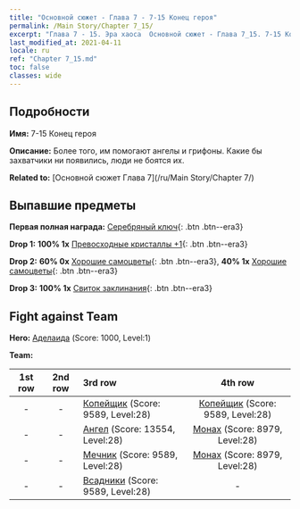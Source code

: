 ```yaml
---
title: "Основной сюжет - Глава 7 - 7-15 Конец героя"
permalink: /Main Story/Chapter 7_15/
excerpt: "Глава 7 - 15. Эра хаоса  Основной сюжет - Глава 7_15. 7-15 Конец героя"
last_modified_at: 2021-04-11
locale: ru
ref: "Chapter 7_15.md"
toc: false
classes: wide
---
```


## Подробности

 **Имя:** 7-15 Конец героя

 **Описание:** Более того, им помогают ангелы и грифоны. Какие бы захватчики ни появились, люди не боятся их.

 **Related to:** [Основной сюжет Глава 7](/ru/Main Story/Chapter 7/)

## Выпавшие предметы

 **Первая полная награда:** [Серебряный ключ](/ru/Items/con_693/){: .btn .btn--era3}

 **Drop 1:** **100% 1x** [Превосходные кристаллы +1](/ru/Items/mat_24/){: .btn .btn--era3}

 **Drop 2:** **60% 0x** [Хорошие самоцветы](/ru/Items/mat_16/){: .btn .btn--era3}, **40% 1x** [Хорошие самоцветы](/ru/Items/mat_16/){: .btn .btn--era3}

 **Drop 3:** **100% 1x** [Свиток заклинания](/ru/Items/con_694/){: .btn .btn--era3}


## Fight against Team
 **Hero:** [Аделаида](/ru/heroes/Adelaide/) (Score: 1000, Level:1)

 **Team:**


  | 1st row | 2nd row | 3rd row | 4th row |
  |:----:|:----:|:----|:----:|
  | - | - | [Копейщик](/ru/units/Pikeman/) (Score: 9589, Level:28)  | [Копейщик](/ru/units/Pikeman/) (Score: 9589, Level:28)  |
  | - | - | [Ангел](/ru/units/Angel/) (Score: 13554, Level:28)  | [Монах](/ru/units/Monk/) (Score: 8979, Level:28)  |
  | - | - | [Мечник](/ru/units/Swordsman/) (Score: 9589, Level:28)  | [Монах](/ru/units/Monk/) (Score: 8979, Level:28)  |
  | - | - | [Всадники](/ru/units/Cavalier/) (Score: 9589, Level:28)  | - |


